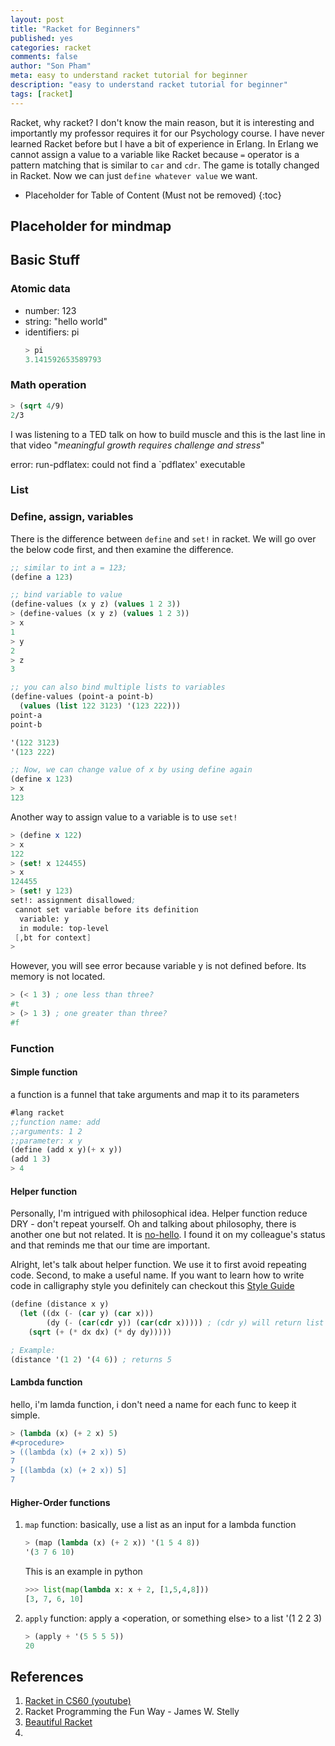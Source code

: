 ```yaml
---
layout: post
title: "Racket for Beginners"
published: yes
categories: racket
comments: false
author: "Son Pham"
meta: easy to understand racket tutorial for beginner
description: "easy to understand racket tutorial for beginner"
tags: [racket]
---
```


Racket, why racket? I don't know the main reason, but it is interesting and importantly my professor requires it for our Psychology course. I have never learned Racket before but I have a bit of experience in Erlang. In Erlang we cannot assign a value to a variable like Racket because `=` operator is a pattern matching that is similar to `car` and `cdr`. The game is totally changed in Racket. Now we can just `define whatever value` we want. 

* Placeholder for Table of Content (Must not be removed)
{:toc}

## Placeholder for mindmap

## Basic Stuff
### Atomic data
- number: 123  
- string: "hello world"  
- identifiers: pi  
    ```scheme  
    > pi  
    3.141592653589793  
    ```  

### Math operation
```scheme
> (sqrt 4/9)
2/3

```

I was listening to a TED talk on how to build muscle and this is the last line in that video "*meaningful growth requires challenge and stress*"

error: run-pdflatex: could not find a `pdflatex' executable



### List

### Define, assign, variables

There is the difference between `define` and `set!` in racket. We will go over the below code first, and then examine the difference.
```scheme
;; similar to int a = 123;
(define a 123)

;; bind variable to value
(define-values (x y z) (values 1 2 3))
> (define-values (x y z) (values 1 2 3))
> x
1
> y
2
> z
3

;; you can also bind multiple lists to variables
(define-values (point-a point-b)
  (values (list 122 3123) '(123 222)))
point-a 
point-b 

'(122 3123)
'(123 222)

;; Now, we can change value of x by using define again
(define x 123)
> x
123
```

Another way to assign value to a variable is to use `set!` 
```scheme
> (define x 122)
> x
122
> (set! x 124455)
> x
124455
> (set! y 123)
set!: assignment disallowed;
 cannot set variable before its definition
  variable: y
  in module: top-level
 [,bt for context]
> 
```
However, you will see error because variable y is not defined before. Its memory is not located.

```scheme
> (< 1 3) ; one less than three?
#t
> (> 1 3) ; one greater than three?
#f
```


### Function
#### Simple function
a function is a funnel that take arguments and map it to its parameters  
```scheme
#lang racket
;;function name: add  
;;arguments: 1 2  
;;parameter: x y 
(define (add x y)(+ x y))
(add 1 3)
> 4
```

#### Helper function 
Personally, I'm intrigued with philosophical idea. Helper function reduce DRY - don't repeat yourself. Oh and talking about philosophy, there is another one but not related. It is [no-hello](https://www.nohello.com/). I found it on my colleague's status and that reminds me that our time are important.

Alright, let's talk about helper function. We use it to first avoid repeating code. Second, to make a useful name. If you want to learn how to write code in calligraphy style you definitely can checkout this [Style Guide](https://docs.racket-lang.org/style/index.html)

```scheme
(define (distance x y)
  (let ((dx (- (car y) (car x)))
        (dy (- (car(cdr y)) (car(cdr x))))) ; (cdr y) will return list
    (sqrt (+ (* dx dx) (* dy dy)))))

; Example:
(distance '(1 2) '(4 6)) ; returns 5
```

#### Lambda function
hello, i'm lamda function, i don't need a name for each func to keep it simple.

```scheme
> (lambda (x) (+ 2 x) 5)
#<procedure>
> ((lambda (x) (+ 2 x)) 5)
7
> [(lambda (x) (+ 2 x)) 5]
7
```

#### Higher-Order functions
1. `map` function: basically, use a list as an input for a lambda function
    ```scheme
    > (map (lambda (x) (+ 2 x)) '(1 5 4 8))
    '(3 7 6 10)
    ```
    This is an example in python
    ```python
    >>> list(map(lambda x: x + 2, [1,5,4,8]))
    [3, 7, 6, 10]
    ```
2. `apply` function: apply a <operation, or something else> to a list '(1 2 2 3)
    ```scheme
    > (apply + '(5 5 5 5))
    20
    ```


## References
1. [Racket in CS60 (youtube)](https://www.youtube.com/playlist?list=PLHqz-wcqDQIEThNEXViEb1iFh9vbOtUD_)
2. Racket Programming the Fun Way - James W. Stelly
3. [Beautiful Racket](https://beautifulracket.com/)
4. 